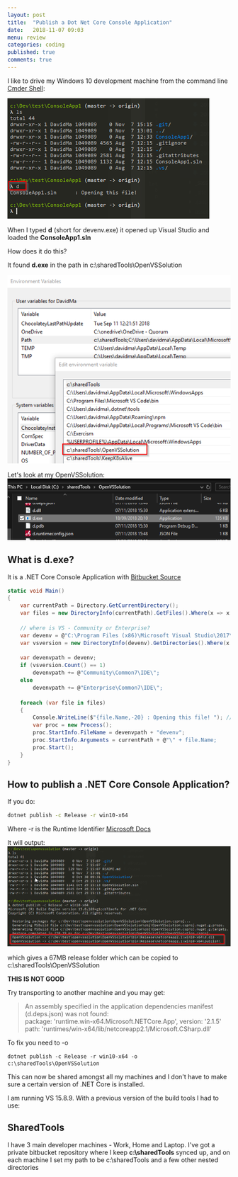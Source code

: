 ```yaml
---
layout: post
title:  "Publish a Dot Net Core Console Application"
date:   2018-11-07 09:03
menu: review
categories: coding 
published: true 
comments: true
---
```


I like to drive my Windows 10 development machine from the command line [Cmder Shell](/cmder/2018/01/30/Cmder-Shell.html):

![ps](/assets/2018-11-07/3.png)

When I typed **d** (short for devenv.exe) it opened up Visual Studio and loaded the **ConsoleApp1.sln**   

How does it do this?  

It found **d.exe** in the path in c:\sharedTools\OpenVSSolution

![ps](/assets/2018-11-07/2.png)

Let's look at my OpenVSSolution:  
![ps](/assets/2018-11-07/4.png)

## What is d.exe?
It is a .NET Core Console Application with [Bitbucket Source](https://bitbucket.org/davemateer/openvssolution)

```c#
static void Main()
{
    var currentPath = Directory.GetCurrentDirectory();
    var files = new DirectoryInfo(currentPath).GetFiles().Where(x => x.Extension == ".sln");

    // where is VS - Community or Enterprise?
    var devenv = @"C:\Program Files (x86)\Microsoft Visual Studio\2017\";
    var vsversion = new DirectoryInfo(devenv).GetDirectories().Where(x => x.Name == "Community");

    var devenvpath = devenv; 
    if (vsversion.Count() == 1)
        devenvpath += @"Community\Common7\IDE\";
    else
        devenvpath += @"Enterprise\Common7\IDE\";

    foreach (var file in files)
    {
        Console.WriteLine($"{file.Name,-20} : Opening this file! "); // nice console formatting
        var proc = new Process();
        proc.StartInfo.FileName = devenvpath + "devenv";
        proc.StartInfo.Arguments = currentPath + @"\" + file.Name;
        proc.Start();
    }
}
```

## How to publish a .NET Core Console Application?
If you do:

```bash
dotnet publish -c Release -r win10-x64 
```

Where -r is the Runtime Identifier [Microsoft Docs](https://docs.microsoft.com/en-us/dotnet/core/tools/dotnet-publish?tabs=netcore21)

It will output:  
![ps](/assets/2018-11-07/5.png)

which gives a 67MB release folder which can be copied to c:\sharedTools\OpenVSSolution  

 **THIS IS NOT GOOD**

 Try transporting to another machine and you may get:

 >   An assembly specified in the application dependencies manifest (d.deps.json) was not found:  
 >   package: 'runtime.win-x64.Microsoft.NETCore.App', version: '2.1.5'  
 >   path: 'runtimes/win-x64/lib/netcoreapp2.1/Microsoft.CSharp.dll'  

To fix you need to -o

```
dotnet publish -c Release -r win10-x64 -o c:\sharedTools\OpenVSSolution
```

This can now be shared amongst all my machines and I don't have to make sure a certain version of .NET Core is installed.

I am running VS 15.8.9. With a previous version of the build tools I had to use:




## SharedTools
I have 3 main developer machines - Work, Home and Laptop. I've got a private bitbucket repository where I keep **c:\sharedTools** synced up, and on each machine I set my path to be c:\sharedTools and a few other nested directories
